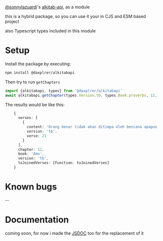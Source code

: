 [@sonnylazuardi](https://github.com/sonnylazuardi)'s [alkitab-api](https://github.com/sonnylazuardi/alkitab-api), as a module

this is a hybrid package, so you can use it your in CJS and ESM based project

also Typescript types included in this module
# Setup
Install the package by executing:
```sh
npm install @daxplrer/alkitabapi
```

Then try to run ```getChapters```
```ts
import {alkitabapi, types} from '@daxplrer/alkitabapi'
await alkitabapi.getChapter(types.Version.tb, types.Book.proverbs, 12, 21);
```

The results would be like this:
```ts
    {
      verses: [
        {
          content: 'Orang benar tidak akan ditimpa oleh bencana apapun, tetapi orang fasik akan senantiasa celaka.', 
          version: 'tb',
          verse: 21
        }
      ],
      chapter: 12,
      book: 'Ams',
      version: 'tb',
      toJoinedVerses: [Function: toJoinedVerses]
    }
```
# Known bugs
--
# Documentation
coming soon, for now i made the [JSDOC](https://www.typescriptlang.org/docs/handbook/jsdoc-supported-types.html) too for the replacement of it